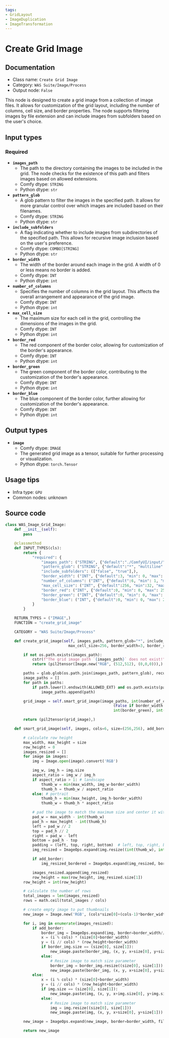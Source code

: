 ```yaml
---
tags:
- GridLayout
- ImageDuplication
- ImageTransformation
---
```


# Create Grid Image
## Documentation
- Class name: `Create Grid Image`
- Category: `WAS Suite/Image/Process`
- Output node: `False`

This node is designed to create a grid image from a collection of image files. It allows for customization of the grid layout, including the number of columns, cell size, and border properties. The node supports filtering images by file extension and can include images from subfolders based on the user's choice.
## Input types
### Required
- **`images_path`**
    - The path to the directory containing the images to be included in the grid. The node checks for the existence of this path and filters images based on allowed extensions.
    - Comfy dtype: `STRING`
    - Python dtype: `str`
- **`pattern_glob`**
    - A glob pattern to filter the images in the specified path. It allows for more granular control over which images are included based on their filenames.
    - Comfy dtype: `STRING`
    - Python dtype: `str`
- **`include_subfolders`**
    - A flag indicating whether to include images from subdirectories of the specified path. This allows for recursive image inclusion based on the user's preference.
    - Comfy dtype: `COMBO[STRING]`
    - Python dtype: `str`
- **`border_width`**
    - The width of the border around each image in the grid. A width of 0 or less means no border is added.
    - Comfy dtype: `INT`
    - Python dtype: `int`
- **`number_of_columns`**
    - Specifies the number of columns in the grid layout. This affects the overall arrangement and appearance of the grid image.
    - Comfy dtype: `INT`
    - Python dtype: `int`
- **`max_cell_size`**
    - The maximum size for each cell in the grid, controlling the dimensions of the images in the grid.
    - Comfy dtype: `INT`
    - Python dtype: `int`
- **`border_red`**
    - The red component of the border color, allowing for customization of the border's appearance.
    - Comfy dtype: `INT`
    - Python dtype: `int`
- **`border_green`**
    - The green component of the border color, contributing to the customization of the border's appearance.
    - Comfy dtype: `INT`
    - Python dtype: `int`
- **`border_blue`**
    - The blue component of the border color, further allowing for customization of the border's appearance.
    - Comfy dtype: `INT`
    - Python dtype: `int`
## Output types
- **`image`**
    - Comfy dtype: `IMAGE`
    - The generated grid image as a tensor, suitable for further processing or visualization.
    - Python dtype: `torch.Tensor`
## Usage tips
- Infra type: `GPU`
- Common nodes: unknown


## Source code
```python
class WAS_Image_Grid_Image:
    def __init__(self):
        pass

    @classmethod
    def INPUT_TYPES(cls):
        return {
            "required": {
                "images_path": ("STRING", {"default":"./ComfyUI/input/", "multiline": False}),
                "pattern_glob": ("STRING", {"default":"*", "multiline": False}),
                "include_subfolders": (["false", "true"],),
                "border_width": ("INT", {"default":3, "min": 0, "max": 100, "step":1}),
                "number_of_columns": ("INT", {"default":6, "min": 1, "max": 24, "step":1}),
                "max_cell_size": ("INT", {"default":256, "min":32, "max":1280, "step":1}),
                "border_red": ("INT", {"default":0, "min": 0, "max": 255, "step":1}),
                "border_green": ("INT", {"default":0, "min": 0, "max": 255, "step":1}),
                "border_blue": ("INT", {"default":0, "min": 0, "max": 255, "step":1}),
            }
        }

    RETURN_TYPES = ("IMAGE",)
    FUNCTION = "create_grid_image"

    CATEGORY = "WAS Suite/Image/Process"

    def create_grid_image(self, images_path, pattern_glob="*", include_subfolders="false", number_of_columns=6,
                            max_cell_size=256, border_width=3, border_red=0, border_green=0, border_blue=0):

        if not os.path.exists(images_path):
            cstr(f"The grid image path `{images_path}` does not exist!").error.print()
            return (pil2tensor(Image.new("RGB", (512,512), (0,0,0))),)

        paths = glob.glob(os.path.join(images_path, pattern_glob), recursive=(False if include_subfolders == "false" else True))
        image_paths = []
        for path in paths:
            if path.lower().endswith(ALLOWED_EXT) and os.path.exists(path):
                image_paths.append(path)

        grid_image = self.smart_grid_image(image_paths, int(number_of_columns), (int(max_cell_size), int(max_cell_size)),
                                                (False if border_width <= 0 else True), (int(border_red),
                                                int(border_green), int(border_blue)), int(border_width))

        return (pil2tensor(grid_image),)

    def smart_grid_image(self, images, cols=6, size=(256,256), add_border=False, border_color=(0,0,0), border_width=3):

        # calculate row height
        max_width, max_height = size
        row_height = 0
        images_resized = []
        for image in images:
            img = Image.open(image).convert('RGB')

            img_w, img_h = img.size
            aspect_ratio = img_w / img_h
            if aspect_ratio > 1: # landscape
                thumb_w = min(max_width, img_w-border_width)
                thumb_h = thumb_w / aspect_ratio
            else: # portrait
                thumb_h = min(max_height, img_h-border_width)
                thumb_w = thumb_h * aspect_ratio

            # pad the image to match the maximum size and center it within the cell
            pad_w = max_width - int(thumb_w)
            pad_h = max_height - int(thumb_h)
            left = pad_w // 2
            top = pad_h // 2
            right = pad_w - left
            bottom = pad_h - top
            padding = (left, top, right, bottom)  # left, top, right, bottom
            img_resized = ImageOps.expand(img.resize((int(thumb_w), int(thumb_h))), padding)

            if add_border:
                img_resized_bordered = ImageOps.expand(img_resized, border=border_width//2, fill=border_color)

            images_resized.append(img_resized)
            row_height = max(row_height, img_resized.size[1])
        row_height = int(row_height)

        # calculate the number of rows
        total_images = len(images_resized)
        rows = math.ceil(total_images / cols)

        # create empty image to put thumbnails
        new_image = Image.new('RGB', (cols*size[0]+(cols-1)*border_width, rows*row_height+(rows-1)*border_width), border_color)

        for i, img in enumerate(images_resized):
            if add_border:
                border_img = ImageOps.expand(img, border=border_width//2, fill=border_color)
                x = (i % cols) * (size[0]+border_width)
                y = (i // cols) * (row_height+border_width)
                if border_img.size == (size[0], size[1]):
                    new_image.paste(border_img, (x, y, x+size[0], y+size[1]))
                else:
                    # Resize image to match size parameter
                    border_img = border_img.resize((size[0], size[1]))
                    new_image.paste(border_img, (x, y, x+size[0], y+size[1]))
            else:
                x = (i % cols) * (size[0]+border_width)
                y = (i // cols) * (row_height+border_width)
                if img.size == (size[0], size[1]):
                    new_image.paste(img, (x, y, x+img.size[0], y+img.size[1]))
                else:
                    # Resize image to match size parameter
                    img = img.resize((size[0], size[1]))
                    new_image.paste(img, (x, y, x+size[0], y+size[1]))

        new_image = ImageOps.expand(new_image, border=border_width, fill=border_color)

        return new_image

```
